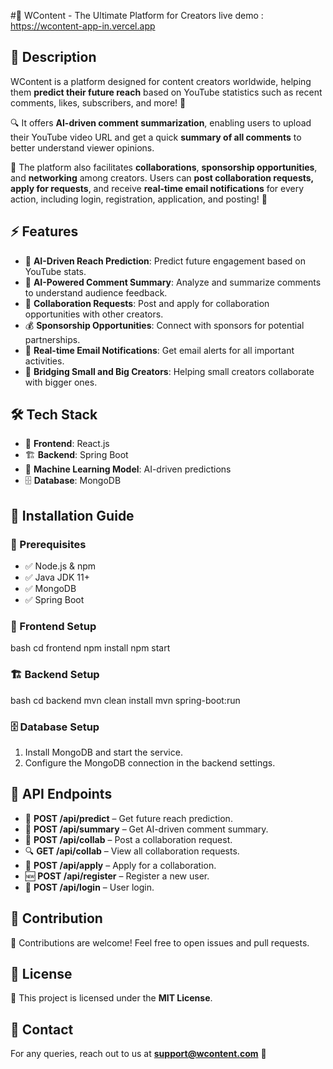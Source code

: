 #🎥 WContent - The Ultimate Platform for Creators
live demo : https://wcontent-app-in.vercel.app
## 🌟 Description
WContent is a platform designed for content creators worldwide, helping them **predict their future reach** based on YouTube statistics such as recent comments, likes, subscribers, and more! 🚀

🔍 It offers **AI-driven comment summarization**, enabling users to upload their YouTube video URL and get a quick **summary of all comments** to better understand viewer opinions. 

🤝 The platform also facilitates **collaborations**, **sponsorship opportunities**, and **networking** among creators. Users can **post collaboration requests, apply for requests**, and receive **real-time email notifications** for every action, including login, registration, application, and posting! 📩

## ⚡ Features
- 🤖 **AI-Driven Reach Prediction**: Predict future engagement based on YouTube stats.
- 📝 **AI-Powered Comment Summary**: Analyze and summarize comments to understand audience feedback.
- 👥 **Collaboration Requests**: Post and apply for collaboration opportunities with other creators.
- 💰 **Sponsorship Opportunities**: Connect with sponsors for potential partnerships.
- 📩 **Real-time Email Notifications**: Get email alerts for all important activities.
- 🔗 **Bridging Small and Big Creators**: Helping small creators collaborate with bigger ones.

## 🛠 Tech Stack
- 🎨 **Frontend**: React.js
- 🏗 **Backend**: Spring Boot
- 🤖 **Machine Learning Model**: AI-driven predictions
- 🗄 **Database**: MongoDB

## 🚀 Installation Guide
### 📌 Prerequisites
- ✅ Node.js & npm
- ✅ Java JDK 11+
- ✅ MongoDB
- ✅ Spring Boot

### 🎨 Frontend Setup
bash
cd frontend
npm install
npm start


### 🏗 Backend Setup
bash
cd backend
mvn clean install
mvn spring-boot:run


### 🗄 Database Setup
1. Install MongoDB and start the service.
2. Configure the MongoDB connection in the backend settings.

## 🔌 API Endpoints
- 🔮 **POST /api/predict** – Get future reach prediction.
- 📝 **POST /api/summary** – Get AI-driven comment summary.
- 📢 **POST /api/collab** – Post a collaboration request.
- 🔍 **GET /api/collab** – View all collaboration requests.
- 🎯 **POST /api/apply** – Apply for a collaboration.
- 🆕 **POST /api/register** – Register a new user.
- 🔑 **POST /api/login** – User login.

## 🤝 Contribution
🎉 Contributions are welcome! Feel free to open issues and pull requests. 

## 📜 License
📝 This project is licensed under the **MIT License**.

## 📩 Contact
For any queries, reach out to us at **support@wcontent.com** 📧

